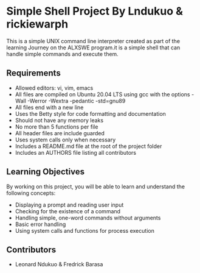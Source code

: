 # Simple Shell Project By Lndukuo & rickiewarph

This is a simple UNIX command line interpreter created as part of the learning Journey on the ALXSWE program.it is a simple shell that can handle simple commands and execute them.

## Requirements

- Allowed editors: vi, vim, emacs
- All files are compiled on Ubuntu 20.04 LTS using gcc with the options -Wall -Werror -Wextra -pedantic -std=gnu89
- All files end with a new line
- Uses the Betty style for code formatting and documentation
- Should not have any memory leaks
- No more than 5 functions per file
- All header files are include guarded
- Uses system calls only when necessary
- Includes a README.md file at the root of the project folder
- Includes an AUTHORS file listing all contributors

## Learning Objectives

By working on this project, you will be able to learn and understand the following concepts:

- Displaying a prompt and reading user input
- Checking for the existence of a command
- Handling simple, one-word commands without arguments
- Basic error handling
- Using system calls and functions for process execution

## Contributors

- Leonard Ndukuo & Fredrick Barasa



